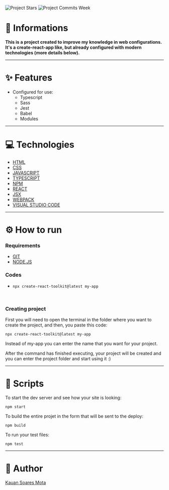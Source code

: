 ![Project Stars](https://img.shields.io/github/stars/4kauanmota/create-react-toolkit?color=1e90ff) ![Project Commits Week](https://img.shields.io/github/commit-activity/w/4kauanmota/create-react-toolkit?color=1e90ff)

# 📄 **Informations**

**This is a project created to improve my knowledge in web configurations. It's a create-react-app like, but already configured with modern technologies (more details below).**

---

# ✨ **Features**

- Configured for use:
  - Typescript
  - Sass
  - Jest
  - Babel
  - Modules

---

# 💻 **Technologies**

- [HTML](https://developer.mozilla.org/pt-BR/docs/Web/HTML)
- [CSS](https://developer.mozilla.org/pt-BR/docs/Web/CSS)
- [JAVASCRIPT](https://developer.mozilla.org/pt-BR/docs/Web/JavaScript)
- [TYPESCRIPT](https://www.typescriptlang.org/)
- [NPM](https://www.npmjs.com/)
- [REACT](https://react.dev/)
- [JSX](https://pt-br.legacy.reactjs.org/docs/introducing-jsx.html)
- [WEBPACK](https://webpack.js.org/)
- [VISUAL STUDIO CODE](https://code.visualstudio.com/)

---

# ⚙️ **How to run**

### Requirements

- [GIT](https://git-scm.com/)
- [NODE.JS](https://nodejs.org/en)

### Codes

- `npx create-react-toolkit@latest my-app`

<br>

### Creating project

First you will need to open the terminal in the folder where you want to create the project, and then, you paste this code:

```
npx create-react-toolkit@latest my-app
```

Instead of my-app you can enter the name that you want for your project.

After the command has finished executing, your project will be created and you can enter the project folder and start using it :)

---

# 📱 **Scripts**

To start the dev server and see how your site is looking:

```
npm start
```

To build the entire projet in the form that will be sent to the deploy:

```
npm build
```

To run your test files:

```
npm test
```

---

# 📝 **Author**

[Kauan Soares Mota](https://github.com/4kauanmota)
